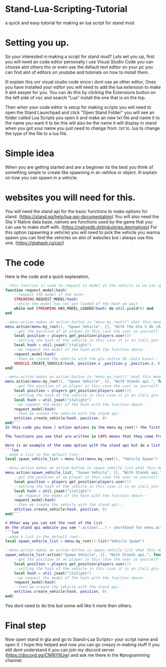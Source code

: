 # Stand-Lua-Scripting-Tutorial
a quick and easy tutorial for making an lua script for stand mod.

# Setting you up.
So your interested in making a script for stand mod?
Lets set you up, first you will need an code editor personally i use Visual Studio Code you can choose alot others tho or even use the default text editor on your pc
you can find alot of editors on youtube and tutorials on how to install them.

Ill explain this vor visual studio code since i dont use an other editor,
Ones you have installed your editor you will need to add the lua extension to make it alot easyer for you.
You can do this by clicking the Extensions button on the left side of vsc and search "Lua" install the one that is on the top.

Then when your code editor is setup for making scripts you will need to open the Stand Launchpad and click "Open Stand Folder"
you will see an folder called Lua Scripts you open it and make an new txt file and name it to the name you want it to be this will also be the name it will display in stand when you got your name you just need to change from .txt to .lua to change the type of the file to a lua file.

# Simple idea
When you are getting started and are a beginner its the best you think of something simple to create like spawning in an vehilce or object.
Ill explain on how you can spawn in a vehicle.

# websites you will need for this.
You will need the stand api for the basic functions to make options for stand. (https://stand.gg/help/lua-api-documentation)
You will also need the Gta V Native data base, natives are functions used by the game that you can use to make stuff with. (https://nativedb.dotindustries.dev/natives)
For this option (spawning a vehicle) you will need to pick the vehicle you wanna spawn you can find the vehicles on alot of websites but i always use this one. (https://gtahash.ru/car/)

# The code
Here is the code and a quick explanation,
```lua
--this function is used to request is model of the vehicle so we can spawn it you will also need to use this for spawning objects--
function request_model(hash)
    --request the model of the hash--
    STREAMING.REQUEST_MODEL(hash)
    --while the model has not yet loaded of the hash we wait--
    while not STREAMING.HAS_MODEL_LOADED(hash) do util.yield(0) end
end

--menu.action makes an action button in "menu.my_root()" what this means is it makes an button in the default root you can make lists in the default root and then put this option in that list--
menu.action(menu.my_root(), "Spawn Vehicle", {}, "With the Gta V db (data base)", function()
    --get the position of an player in this case the user so yourself--
    local position = players.get_position(players.user())
    --setting the hash of the vehicle in this case it is an itali gto--
    local hash = util.joaat("italigto")
    --we request the model of the hash with the function above--
    request_model(hash)
    --then we create the vehicle with the gta native db (data base)--
    VEHICLE.CREATE_VEHICLE(hash, position.x ,position.y ,position.z, 0, true, false, true)
end)

--menu.action makes an action button in "menu.my_root()" what this means is it makes an button in the default root you can make lists in the default root and then put this option in that list--
menu.action(menu.my_root(), "Spawn Vehicle", {}, "With Stands api.", function()
    --get the position of an player in this case the user so yourself--
    local position = players.get_position(players.user())
    --setting the hash of the vehicle in this case it is an itali gto--
    local hash = util.joaat("italigto")
    --we request the model of the hash with the function above--
    request_model(hash)
    --then we create the vehicle with the stand api--
    entities.create_vehicle(hash, position, 0)
end)```
In this code you have 2 action options in the menu.my_root() the first one uses the gta native db for creating the vehicle and the second uses the stand api to create the vehicle.

The functions you see that are written in CAPS means that they come from the gta native db since all the functions are written in caps the rest somes from the stand api look when they do read the stand api and look in the native db to see what you can all do and theres alot that you can do trust me.

Here is an example of the same option with the stand api but in a list.
```lua
--make a list in the default root--
local spawn_vehicle_list = menu.list(menu.my_root(), "Vehicle Spawn")

--menu.action makes an action button in spawn_vehicle_list what this means is it makes an button in the root of the list--
menu.action(spawn_vehicle_list, "Spawn Vehicle", {}, "With Stands api.", function()
    --get the position of an player in this case the user so yourself--
    local position = players.get_position(players.user())
    --setting the hash of the vehicle in this case it is an itali gto--
    local hash = util.joaat("italigto")
    --we request the model of the hash with the function above--
    request_model(hash)
    --then we create the vehicle with the stand api--
    entities.create_vehicle(hash, position, 0)
end)```

# Other way you can set the root of the list
On the stand api website you see ":action(...) — shorthand for menu.action" and ":list(...) — shorthand for menu.list" as you see these are shorthand for the things we used these are shorter then u just learned this does the same but it shorter
```lua
--make a list in the default root--
local spawn_vehicle_list = menu.my_root():list("Vehicle Spawn")

--menu.action makes an action button in spawn_vehicle_list what this means is it makes an button in the root of the list--
spawn_vehicle_list:action("Spawn Vehicle", {}, "With Stands api.", function()
    --get the position of an player in this case the user so yourself--
    local position = players.get_position(players.user())
    --setting the hash of the vehicle in this case it is an itali gto--
    local hash = util.joaat("italigto")
    --we request the model of the hash with the function above--
    request_model(hash)
    --then we create the vehicle with the stand api--
    entities.create_vehicle(hash, position, 0)
end)
```
You dont need to do this but some will like it more then others.

# Final step
Now open stand in gta and go to Stand>Lua Scripts> your script name and open it.
I hope this helped and now you can go creazy in making stuff if you still dont understand it you can join my discord server (https://discord.gg/CNf6Y6Uw) and ask me there in the #programming channel.
